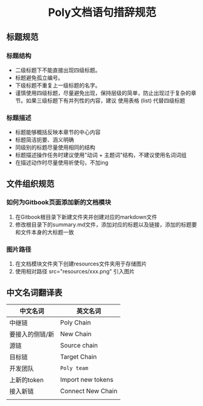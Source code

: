 # <h1 align="center">Poly文档语句措辞规范</h1>

## 标题规范

### 标题结构
- 二级标题下不能直接出现四级标题。
- 标题避免孤立编号。
- 下级标题不重复上一级标题的名字。
- 谨慎使用四级标题，尽量避免出现，保持层级的简单，防止出现过于复杂的章节。如果三级标题下有并列性的内容，建议
  使用表格 (list) 代替四级标题

### 标题描述
- 标题能够概括反映本章节的中心内容
- 标题简洁扼要、涵义明确
- 同级别的标题尽量使用相同的结构
- 标题描述操作任务时建议使用"动词 + 主题词"结构，不建议使用名词词组
- 在描述动作时尽量使用祈使句，不加ing


## 文件组织规范

### 如何为Gitbook页面添加新的文档模块
1. 在Gitbook根目录下新建文件夹并创建对应的markdown文件
2. 修改根目录下的summary.md文件，添加对应的标题以及链接，添加的标题要和文件本身的大标题一致

### 图片路径

1. 在文档模块文件夹下创建resources文件夹用于存储图片
2. 使用相对路径 src="resources/xxx.png" 引入图片

## 中文名词翻译表

| 中文名词       | 英文名词              |
|------------|-------------------|
| 中继链        | Poly Chain        |
| 要接入的侧链/新   | New Chain         |
| 源链         | Source chain      |
| 目标链        | Target Chain      |
| 开发团队       | `Poly team`       |
| 上新的token   | Import new tokens |
| 接入新链       | Connect New Chain |
|            |                   |

